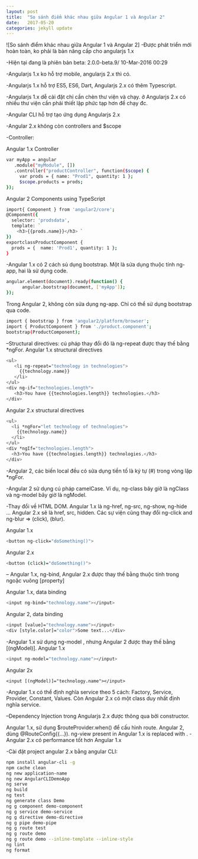 ```yaml
---
layout: post
title:  "So sánh điểm khác nhau giữa Angular 1 và Angular 2"
date:   2017-05-20
categories: jekyll update
---
```

![So sánh điểm khác nhau giữa Angular 1 và Angular 2]
-Được phát triển mới hoàn toàn, ko phải là bản nâng cấp cho angularjs 1.x

-Hiện tại đang là phiên bản beta: 2.0.0-beta.9/ 10-Mar-2016 00:29

-Angularjs 1.x ko hỗ trợ mobile, angularjs 2.x thì có.

-Angularjs 1.x hỗ trợ ES5, ES6, Dart, Angularjs 2.x có thêm Typescript.

-Angularjs 1.x dễ cài đặt chỉ cần chèn thư viện và chạy. ở Angularjs 2.x có nhiều thư viện cần phải thiết lập phức tạp hơn để chạy đc.

-Angular CLI hỗ trợ tạo ứng dụng Angularjs 2.x

-Angular 2.x không còn controllers and $scope

-Controller:

Angular 1.x Controller
```bash
var myApp = angular
   .module("myModule", [])
   .controller("productController", function($scope) {
     var prods = { name: "Prod1", quantity: 1 };
     $scope.products = prods;
});
```
Angular 2 Components using TypeScript
```bash
import{ Component } from 'angular2/core';
@Component({
  selector: 'prodsdata',
  template: `
    <h3>{{prods.name}}</h3> `
})
exportclassProductComponent {
  prods = {  name: 'Prod1', quantity: 1 };
}
```
-Angular 1.x có 2 cách sủ dụng bootstrap. Một là sửa dụng thuộc tính ng-app, hai là sử dụng code.
```bash
angular.element(document).ready(function() {
      angular.bootstrap(document, ['myApp']);
});
```
Trong Angular 2, không còn sửa dụng ng-app. Chỉ có thể sử dụng bootstrap qua code.
```bash
import { bootstrap } from 'angular2/platform/browser';
import { ProductComponent } from './product.component';
bootstrap(ProductComponent);
```
–Structural directives: cú pháp thay đổi đó là ng-repeat được thay thế bằng *ngFor.
Angular 1.x structural directives
```bash
<ul>
   <li ng-repeat="technology in technologies">
     {{technology.name}}
   </li>
</ul>
<div ng-if="technologies.length">
   <h3>You have {{technologies.length}} technologies.</h3>
</div>
```
Angular 2.x structural directives
```bash
<ul>
  <li *ngFor="let technology of technologies">
    {{technology.name}}
  </li>
</ul>
<div *ngIf="technologies.length">
  <h3>You have {{technologies.length}} technologies.</h3>
</div>
```
-Angular 2, các biến local đều có sửa dụng tiền tố là ký tự (#) trong vòng lặp *ngFor.

-Angular 2 sử dụng cú pháp camelCase. Ví dụ, ng-class bây giờ là ngClass và ng-model bây giờ là ngModel.

-Thay đổi về HTML DOM. Angular 1.x là  ng-href, ng-src, ng-show, ng-hide ... Angular 2.x sẽ là href, src, hidden. Các sự viện cũng thay đổi ng-click and ng-blur => (click), (blur).

Angular 1.x
```bash 
<button ng-click="doSomething()">
```
Angular 2.x
```bash 
<button (click)="doSomething()">
```
– Angular 1.x, ng-bind, Angular 2.x được thay thế bằng thuộc tính trong ngoặc vuông [property]

Angular 1.x, data binding
```bash
<input ng-bind="technology.name"></input>
```
Angular 2,  data binding
```bash
<input [value]="technology.name"></input>
<div [style.color]="color">Some text...</div>
```
-Angular 1.x sử dụng ng-model , nhưng Angular 2 được thay thế bằng [(ngModel)].
Angular 1.x
```bash
<input ng-model="technology.name"></input>
```
Angular 2x
```
<input [(ngModel)]="technology.name"></input>
```
-Angular 1.x có thể định nghĩa service theo 5 cách: Factory, Service, Provider, Constant, Values. Còn Angular 2.x có một class duy nhất định nghĩa service.

–Dependency Injection trong Angularjs 2.x được thông qua bởi constructor.

Angular 1.x, sử dụng $routeProvider.when() để cấu hình route. Angular 2, dùng @RouteConfig{(...}). ng-view present in Angular 1.x is replaced with <router-outlet>.
-Angular 2.x  có performance tốt hơn Angular 1.x

-Cài đặt project angular 2.x bằng angular CLI:
```bash
npm install angular-cli -g
npm cache clean
ng new application-name
ng new AngularCLIDemoApp
ng serve
ng build
ng test
ng generate class Demo
ng g component demo-component
ng g service demo-service
ng g directive demo-directive
ng g pipe demo-pipe
ng g route test
ng g route demo
ng g route demo --inline-template --inline-style
ng lint
ng format
```
